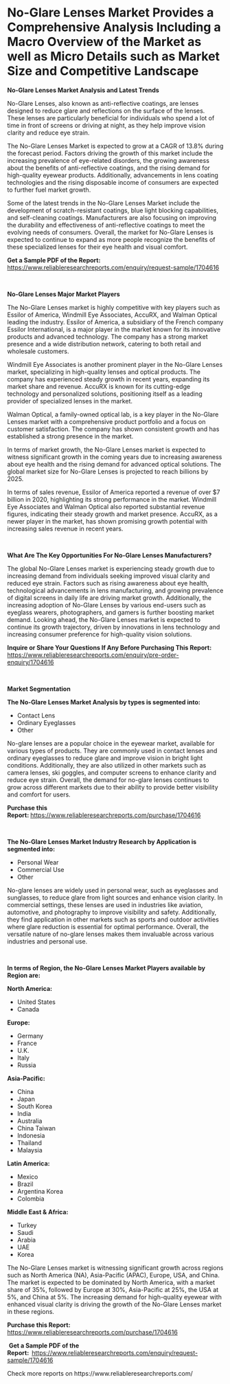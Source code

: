 <p><h1>No-Glare Lenses Market Provides a Comprehensive Analysis Including a Macro Overview of the Market as well as Micro Details such as Market Size and Competitive Landscape</h1></p><p><strong>No-Glare Lenses Market Analysis and Latest Trends</strong></p>
<p><p>No-Glare Lenses, also known as anti-reflective coatings, are lenses designed to reduce glare and reflections on the surface of the lenses. These lenses are particularly beneficial for individuals who spend a lot of time in front of screens or driving at night, as they help improve vision clarity and reduce eye strain.</p><p>The No-Glare Lenses Market is expected to grow at a CAGR of 13.8% during the forecast period. Factors driving the growth of this market include the increasing prevalence of eye-related disorders, the growing awareness about the benefits of anti-reflective coatings, and the rising demand for high-quality eyewear products. Additionally, advancements in lens coating technologies and the rising disposable income of consumers are expected to further fuel market growth.</p><p>Some of the latest trends in the No-Glare Lenses Market include the development of scratch-resistant coatings, blue light blocking capabilities, and self-cleaning coatings. Manufacturers are also focusing on improving the durability and effectiveness of anti-reflective coatings to meet the evolving needs of consumers. Overall, the market for No-Glare Lenses is expected to continue to expand as more people recognize the benefits of these specialized lenses for their eye health and visual comfort.</p></p>
<p><strong>Get a Sample PDF of the Report:&nbsp;</strong> <a href="https://www.reliableresearchreports.com/enquiry/request-sample/1704616">https://www.reliableresearchreports.com/enquiry/request-sample/1704616</a></p>
<p>&nbsp;</p>
<p><strong>No-Glare Lenses Major Market Players</strong></p>
<p><p>The No-Glare Lenses market is highly competitive with key players such as Essilor of America, Windmill Eye Associates, AccuRX, and Walman Optical leading the industry. Essilor of America, a subsidiary of the French company Essilor International, is a major player in the market known for its innovative products and advanced technology. The company has a strong market presence and a wide distribution network, catering to both retail and wholesale customers.</p><p>Windmill Eye Associates is another prominent player in the No-Glare Lenses market, specializing in high-quality lenses and optical products. The company has experienced steady growth in recent years, expanding its market share and revenue. AccuRX is known for its cutting-edge technology and personalized solutions, positioning itself as a leading provider of specialized lenses in the market.</p><p>Walman Optical, a family-owned optical lab, is a key player in the No-Glare Lenses market with a comprehensive product portfolio and a focus on customer satisfaction. The company has shown consistent growth and has established a strong presence in the market.</p><p>In terms of market growth, the No-Glare Lenses market is expected to witness significant growth in the coming years due to increasing awareness about eye health and the rising demand for advanced optical solutions. The global market size for No-Glare Lenses is projected to reach billions by 2025.</p><p>In terms of sales revenue, Essilor of America reported a revenue of over $7 billion in 2020, highlighting its strong performance in the market. Windmill Eye Associates and Walman Optical also reported substantial revenue figures, indicating their steady growth and market presence. AccuRX, as a newer player in the market, has shown promising growth potential with increasing sales revenue in recent years.</p></p>
<p>&nbsp;</p>
<p><strong>What Are The Key Opportunities For No-Glare Lenses Manufacturers?</strong></p>
<p><p>The global No-Glare Lenses market is experiencing steady growth due to increasing demand from individuals seeking improved visual clarity and reduced eye strain. Factors such as rising awareness about eye health, technological advancements in lens manufacturing, and growing prevalence of digital screens in daily life are driving market growth. Additionally, the increasing adoption of No-Glare Lenses by various end-users such as eyeglass wearers, photographers, and gamers is further boosting market demand. Looking ahead, the No-Glare Lenses market is expected to continue its growth trajectory, driven by innovations in lens technology and increasing consumer preference for high-quality vision solutions.</p></p>
<p><strong>Inquire or Share Your Questions If Any Before Purchasing This Report:</strong> <a href="https://www.reliableresearchreports.com/enquiry/pre-order-enquiry/1704616">https://www.reliableresearchreports.com/enquiry/pre-order-enquiry/1704616</a></p>
<p>&nbsp;</p>
<p><strong>Market Segmentation</strong></p>
<p><strong>The No-Glare Lenses Market Analysis by types is segmented into:</strong></p>
<p><ul><li>Contact Lens</li><li>Ordinary Eyeglasses</li><li>Other</li></ul></p>
<p><p>No-glare lenses are a popular choice in the eyewear market, available for various types of products. They are commonly used in contact lenses and ordinary eyeglasses to reduce glare and improve vision in bright light conditions. Additionally, they are also utilized in other markets such as camera lenses, ski goggles, and computer screens to enhance clarity and reduce eye strain. Overall, the demand for no-glare lenses continues to grow across different markets due to their ability to provide better visibility and comfort for users.</p></p>
<p><strong>Purchase this Report:&nbsp;</strong><a href="https://www.reliableresearchreports.com/purchase/1704616">https://www.reliableresearchreports.com/purchase/1704616</a></p>
<p>&nbsp;</p>
<p><strong>The No-Glare Lenses Market Industry Research by Application is segmented into:</strong></p>
<p><ul><li>Personal Wear</li><li>Commercial Use</li><li>Other</li></ul></p>
<p><p>No-glare lenses are widely used in personal wear, such as eyeglasses and sunglasses, to reduce glare from light sources and enhance vision clarity. In commercial settings, these lenses are used in industries like aviation, automotive, and photography to improve visibility and safety. Additionally, they find application in other markets such as sports and outdoor activities where glare reduction is essential for optimal performance. Overall, the versatile nature of no-glare lenses makes them invaluable across various industries and personal use.</p></p>
<p>&nbsp;</p>
<p><strong>In terms of Region, the No-Glare Lenses Market Players available by Region are:</strong></p>
<p>
    <p> <strong> North America: </strong>
        <ul>
            <li>United States</li>
            <li>Canada</li>
        </ul>
        </p> 
    <p> <strong> Europe: </strong>
        <ul>
            <li>Germany</li>
            <li>France</li>
            <li>U.K.</li>
            <li>Italy</li>
            <li>Russia</li>
        </ul>
        </p> 
    <p> <strong> Asia-Pacific: </strong>
        <ul>
            <li>China</li>
            <li>Japan</li>
            <li>South Korea</li>
            <li>India</li>
            <li>Australia</li>
            <li>China Taiwan</li>
            <li>Indonesia</li>
            <li>Thailand</li>
            <li>Malaysia</li>
        </ul>
        </p> 
    <p> <strong> Latin America: </strong>
        <ul>
            <li>Mexico</li>
            <li>Brazil</li>
            <li>Argentina Korea</li>
            <li>Colombia</li>
        </ul>
        </p> 
    <p> <strong> Middle East & Africa: </strong>
        <ul>
            <li>Turkey</li>
            <li>Saudi</li>
            <li>Arabia</li>
            <li>UAE</li>
            <li>Korea</li>
        </ul>
    </p>
    </p>
<p><p>The No-Glare Lenses market is witnessing significant growth across regions such as North America (NA), Asia-Pacific (APAC), Europe, USA, and China. The market is expected to be dominated by North America, with a market share of 35%, followed by Europe at 30%, Asia-Pacific at 25%, the USA at 5%, and China at 5%. The increasing demand for high-quality eyewear with enhanced visual clarity is driving the growth of the No-Glare Lenses market in these regions.</p></p>
<p><strong>Purchase this Report: </strong><a href="https://www.reliableresearchreports.com/purchase/1704616">https://www.reliableresearchreports.com/purchase/1704616</a></p>
<p>&nbsp;<strong>Get a Sample PDF of the Report:&nbsp;&nbsp;</strong><a href="https://www.reliableresearchreports.com/enquiry/request-sample/1704616">https://www.reliableresearchreports.com/enquiry/request-sample/1704616</a></p>
<p><strong></strong></p>
<p>Check more reports on https://www.reliableresearchreports.com/</p>